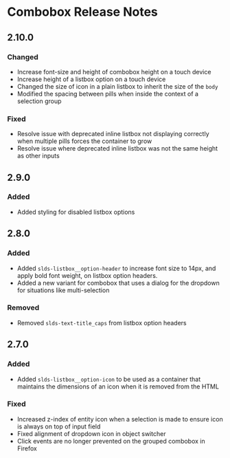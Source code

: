<!-- Release notes authoring guidelines: http://keepachangelog.com/ -->

# Combobox Release Notes

<!-- ## [Unreleased] -->

## 2.10.0

### Changed

- Increase font-size and height of combobox height on a touch device
- Increase height of a listbox option on a touch device
- Changed the size of icon in a plain listbox to inherit the size of the `body`
- Modified the spacing between pills when inside the context of a selection group

### Fixed

- Resolve issue with deprecated inline listbox not displaying correctly when multiple pills forces the container to grow
- Resolve issue where deprecated inline listbox was not the same height as other inputs

## 2.9.0

### Added

- Added styling for disabled listbox options

## 2.8.0

### Added

- Added `slds-listbox__option-header` to increase font size to 14px, and apply bold font weight, on listbox option headers.
- Added a new variant for combobox that uses a dialog for the dropdown for situations like multi-selection

### Removed

- Removed `slds-text-title_caps` from listbox option headers

## 2.7.0

### Added

- Added `slds-listbox__option-icon` to be used as a container that maintains the dimensions of an icon when it is removed from the HTML

### Fixed

- Increased z-index of entity icon when a selection is made to ensure icon is always on top of input field
- Fixed alignment of dropdown icon in object switcher
- Click events are no longer prevented on the grouped combobox in Firefox
